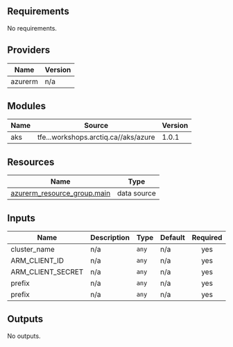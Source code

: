 ## Requirements

No requirements.

## Providers

| Name | Version |
|------|---------|
| azurerm | n/a |

## Modules

| Name | Source | Version |
|------|--------|---------|
| aks | tfe.<student-id>.<lab-id>.workshops.arctiq.ca/<TFE-ORG>/aks/azure | 1.0.1 |

## Resources

| Name | Type |
|------|------|
| [azurerm_resource_group.main](https://registry.terraform.io/providers/hashicorp/azurerm/latest/docs/data-sources/resource_group) | data source |

## Inputs

| Name | Description | Type | Default | Required |
|------|-------------|------|---------|:--------:|
| cluster\_name | n/a | `any` | n/a | yes |
| ARM\_CLIENT\_ID | n/a | `any` | n/a | yes |
| ARM\_CLIENT\_SECRET | n/a | `any` | n/a | yes |
| prefix | n/a | `any` | n/a | yes |
| prefix | n/a | `any` | n/a | yes |

## Outputs

No outputs.
